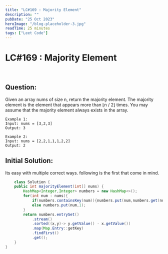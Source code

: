 ```yaml
---
title: "LC#169 : Majority Element"
description: ""
pubDate: "25 Oct 2023"
heroImage: "/blog-placeholder-3.jpg"
readTime: 25 minutes
tags: ["Leet Code"]
---
```


# <b> LC#169 : Majority Element</b>

<br>

## Question: <br/>

<p class="pl-6">
    Given an array nums of size n, return the majority element. The majority element is the element that appears more than ⌊n / 2⌋ times. 
    You may assume that the majority element always exists in the array.
</p>
<p>

    Example 1:
    Input: nums = [3,2,3]
    Output: 3

    Example 2:
    Input: nums = [2,2,1,1,1,2,2]
    Output: 2

</p>

## Initial Solution:

<p class="pl-6">
    Its easy with multiple correct ways. following is the first that come in mind.
</p>

```java
    class Solution {
    public int majorityElement(int[] nums) {
        HashMap<Integer,Integer> numbers = new HashMap<>();
        for(int num : nums){
            if(numbers.containsKey(num)){numbers.put(num,numbers.get(num)+1);}
            else numbers.put(num,1);
        }
        return numbers.entrySet()
            .stream()
            .sorted((x,y)-> y.getValue() - x.getValue())
            .map(Map.Entry::getKey)
            .findFirst()
            .get();
    }
}
```
